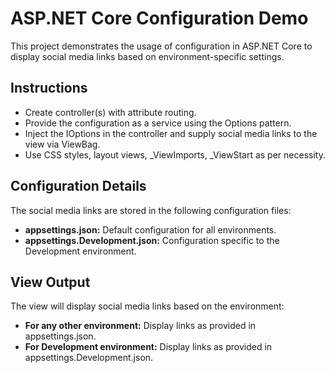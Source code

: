 ASP.NET Core Configuration Demo
===============================

This project demonstrates the usage of configuration in ASP.NET Core to display social media links based on environment-specific settings.

Instructions
------------

*   Create controller(s) with attribute routing.
*   Provide the configuration as a service using the Options pattern.
*   Inject the IOptions in the controller and supply social media links to the view via ViewBag.
*   Use CSS styles, layout views, \_ViewImports, \_ViewStart as per necessity.

Configuration Details
---------------------

The social media links are stored in the following configuration files:

*   **appsettings.json:** Default configuration for all environments.
*   **appsettings.Development.json:** Configuration specific to the Development environment.

View Output
-----------

The view will display social media links based on the environment:

*   **For any other environment:** Display links as provided in appsettings.json.
*   **For Development environment:** Display links as provided in appsettings.Development.json.
